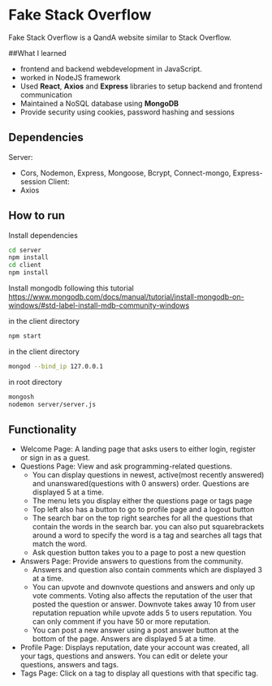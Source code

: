 # Fake Stack Overflow
Fake Stack Overflow is a QandA website similar to Stack Overflow. 

##What I learned
- frontend and backend webdevelopment in JavaScript.
- worked in NodeJS framework
- Used **React**, **Axios** and **Express** libraries to setup backend and frontend communication
- Maintained a NoSQL database using **MongoDB**
- Provide security using cookies, password hashing and sessions

## Dependencies
Server:
- Cors, Nodemon, Express, Mongoose, Bcrypt, Connect-mongo, Express-session
Client:
- Axios

## How to run
Install dependencies
```bash
cd server
npm install
cd client
npm install
```
Install mongodb following this tutorial https://www.mongodb.com/docs/manual/tutorial/install-mongodb-on-windows/#std-label-install-mdb-community-windows

in the client directory
```bash
npm start
```
in the client directory
```bash
mongod --bind_ip 127.0.0.1     
```
in root directory 
```bash
mongosh
nodemon server/server.js
```

## Functionality
- Welcome Page: A landing page that asks users to either login, register or sign in as a guest.
- Questions Page: View and ask programming-related questions.
  - You can display questions in newest, active(most recently answered) and unanswared(questions with 0 answers) order. Questions are displayed 5 at a time.
  - The menu lets you display either the questions page or tags page
  - Top left also has a button to go to profile page and a logout button
  - The search bar on the top right searches for all the questions that contain the words in the search bar. you can also put squarebrackets around a word to specify the word is a tag and   searches all tags that match the word.
  - Ask question button takes you to a page to post a new question
- Answers Page: Provide answers to questions from the community.
  - Answers and question also contain comments which are displayed 3 at a time.
  - You can upvote and downvote questions and answers and only up vote comments. Voting also affects the reputation of the user that posted the question or answer. Downvote takes away 10 from user reputation repuation while upvote adds 5 to users reputation. You can only comment if you have 50 or more reputation.
  - You can post a new answer using a post answer button at the bottom of the page. Answers are displayed 5 at a time.
- Profile Page: Displays reputation, date your account was created, all your tags, questions and answers. You can edit or delete your questions, answers and tags.
- Tags Page: Click on a tag to display all questions with that specific tag.

